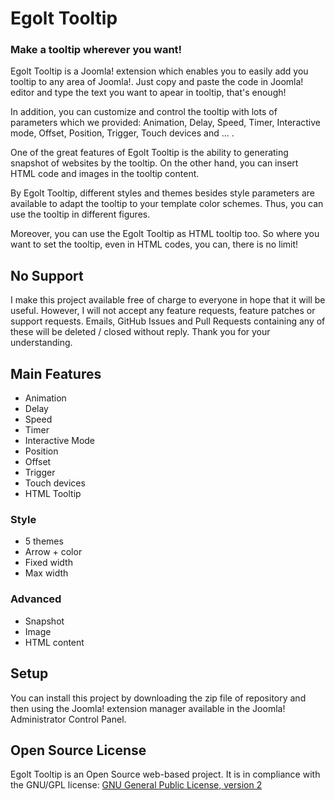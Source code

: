 # Egolt Tooltip
### Make a tooltip wherever you want!

Egolt Tooltip is a Joomla! extension which enables you to easily add you tooltip to any area of Joomla!. Just copy and paste the code in Joomla! editor and type the text you want to apear in tooltip, that's enough!

In addition, you can customize and control the tooltip with lots of parameters which we provided: Animation, Delay, Speed, Timer, Interactive mode, Offset, Position, Trigger, Touch devices and ... .

One of the great features of Egolt Tooltip is the ability to generating snapshot of websites by the tooltip. On the other hand, you can insert HTML code and images in the tooltip content.

By Egolt Tooltip, different styles and themes besides style parameters are available to adapt the tooltip to your template color schemes. Thus, you can use the tooltip in different figures.

Moreover, you can use the Egolt Tooltip as HTML tooltip too. So where you want to set the tooltip, even in HTML codes, you can, there is no limit!

## No Support
I make this project available free of charge to everyone in hope that it will be useful. However, I will not accept any feature requests, feature patches or support requests. Emails, GitHub Issues and Pull Requests containing any of these will be deleted / closed without reply. Thank you for your understanding.

## Main Features
* Animation
* Delay
* Speed
* Timer
* Interactive Mode
* Position
* Offset
* Trigger
* Touch devices
* HTML Tooltip

### Style
*  5 themes
* Arrow + color
* Fixed width
* Max width

### Advanced
* Snapshot
* Image
* HTML content

## Setup
You can install this project by downloading the zip file of repository and then using the Joomla! extension manager available in the Joomla! Administrator Control Panel.

## Open Source License

Egolt Tooltip is an Open Source web-based project. It is in compliance with the GNU/GPL license:
[GNU General Public License, version 2
](http://www.gnu.org/licenses/old-licenses/gpl-2.0.html)